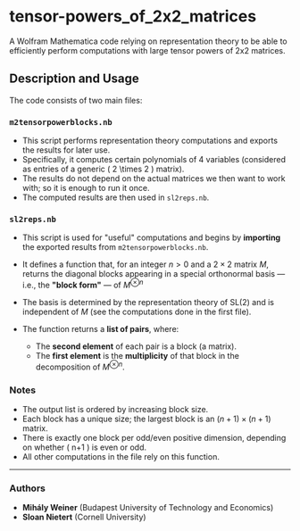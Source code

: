 # tensor-powers_of_2x2_matrices
A Wolfram Mathematica code relying on representation theory to be able to efficiently perform computations with large tensor powers of 2x2 matrices. 
## **Description and Usage**  

The code consists of two main files:  

### **`m2tensorpowerblocks.nb`**  
- This script performs representation theory computations and exports the results for later use.  
- Specifically, it computes certain polynomials of 4 variables (considered as entries of a generic \( 2 \times 2 \) matrix).
- The results do not depend on the actual matrices we then want to work with; so it is enough to run it once.
- The computed results are then used in `sl2reps.nb`.  

### **`sl2reps.nb`**  
- This script is used for "useful" computations and begins by **importing** the exported results from `m2tensorpowerblocks.nb`.  
- It defines a function that, for an integer $n > 0$ and a $2 \times 2$ matrix $M$, returns the diagonal blocks appearing in a special orthonormal basis — i.e., the **"block form"** — of $M^{\otimes n}$  

- The basis is determined by the representation theory of SL(2) and is independent of $M$ (see the computations done in the first file).  
- The function returns a **list of pairs**, where:  
  - The **second element** of each pair is a block (a matrix).  
  - The **first element** is the **multiplicity** of that block in the decomposition of $M^{\otimes n}$.  

### **Notes**  
- The output list is ordered by increasing block size.  
- Each block has a unique size; the largest block is an $(n+1) \times (n+1)$ matrix.  
- There is exactly one block per odd/even positive dimension, depending on whether \( n+1 \) is even or odd.  
- All other computations in the file rely on this function.
---

### **Authors**  
- **Mihály Weiner** (Budapest University of Technology and Economics)  
- **Sloan Nietert** (Cornell University)  
